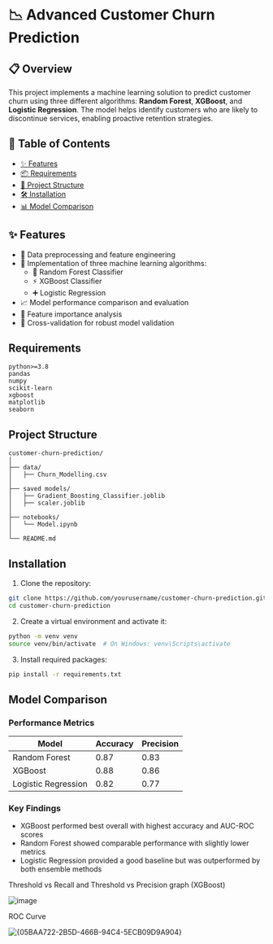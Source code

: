 # 📉 Advanced Customer Churn Prediction

## 📋 Overview
This project implements a machine learning solution to predict customer churn using three different algorithms: **Random Forest**, **XGBoost**, and **Logistic Regression**. The model helps identify customers who are likely to discontinue services, enabling proactive retention strategies.

## 📑 Table of Contents
- [✨ Features](#-features)
- [📦 Requirements](#-requirements)
- [📁 Project Structure](#-project-structure)
- [🛠️ Installation](#-installation)
- [📊 Model Comparison](#-model-comparison)

## ✨ Features
- 🔄 Data preprocessing and feature engineering  
- 🤖 Implementation of three machine learning algorithms:
  - 🌲 Random Forest Classifier
  - ⚡ XGBoost Classifier
  - ➕ Logistic Regression
- 📈 Model performance comparison and evaluation
- 🧠 Feature importance analysis
- 🔁 Cross-validation for robust model validation

## Requirements

```
python>=3.8
pandas
numpy
scikit-learn
xgboost
matplotlib
seaborn
```

## Project Structure
```
customer-churn-prediction/
│
├── data/
│   ├── Churn_Modelling.csv
│  
├── saved models/
│   ├── Gradient_Boosting_Classifier.joblib
│   ├── scaler.joblib
│  
├── notebooks/
│   └── Model.ipynb
│
└── README.md
```

## Installation
1. Clone the repository:
```bash
git clone https://github.com/yourusername/customer-churn-prediction.git
cd customer-churn-prediction
```

2. Create a virtual environment and activate it:
```bash
python -m venv venv
source venv/bin/activate  # On Windows: venv\Scripts\activate
```

3. Install required packages:
```bash
pip install -r requirements.txt
```

## Model Comparison

### Performance Metrics

| Model               | Accuracy | Precision | 
|--------------------|----------|-----------|
| Random Forest      | 0.87     | 0.83      | 
| XGBoost            | 0.88     | 0.86      | 
| Logistic Regression| 0.82     | 0.77      | 

### Key Findings
- XGBoost performed best overall with highest accuracy and AUC-ROC scores
- Random Forest showed comparable performance with slightly lower metrics
- Logistic Regression provided a good baseline but was outperformed by both ensemble methods

Threshold vs Recall and Threshold vs Precision graph (XGBoost)


![image](https://github.com/user-attachments/assets/42be4ba5-052d-4e7c-8c16-be57bc929d80)

ROC Curve

![{05BAA722-2B5D-466B-94C4-5ECB09D9A904}](https://github.com/user-attachments/assets/3a3cacb5-15e2-4876-bf49-94d3d3515866)


